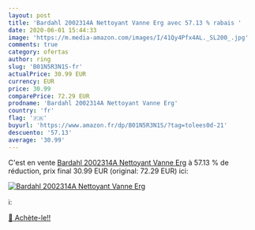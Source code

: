 ```yaml
---
layout: post
title: 'Bardahl 2002314A Nettoyant Vanne Erg avec 57.13 % rabais '
date: 2020-06-01 15:44:33
image: 'https://m.media-amazon.com/images/I/41Qy4Pfx4AL._SL200_.jpg'
comments: true
category: ofertas
author: ring
slug: 'B01N5R3N1S-fr'
actualPrice: 30.99 EUR
currency: EUR
price: 30.99
comparePrice: 72.29 EUR
prodname: 'Bardahl 2002314A Nettoyant Vanne Erg'
country: 'fr'
flag: '🇫🇷'
buyurl: 'https://www.amazon.fr/dp/B01N5R3N1S/?tag=tolees0d-21'
descuento: '57.13'
average: '30.99'
---
```


C'est en vente [Bardahl 2002314A Nettoyant Vanne Erg](https://www.amazon.fr/dp/B01N5R3N1S/?tag=tolees0d-21)  à  57.13 % de réduction, prix final  30.99 EUR (original: 72.29 EUR) ici:

[![Bardahl 2002314A Nettoyant Vanne Erg](https://m.media-amazon.com/images/I/41Qy4Pfx4AL._SL200_.jpg)](https://www.amazon.fr/dp/B01N5R3N1S/?tag=tolees0d-21)

ℹ️:


[🛒 Achète-le!!](https://www.amazon.fr/dp/B01N5R3N1S/?tag=tolees0d-21)
